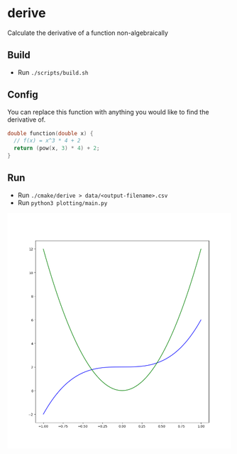# derive
Calculate the derivative of a function non-algebraically

## Build
- Run `./scripts/build.sh`

## Config
You can replace this function with anything you would like to find the derivative of.
```c
double function(double x) {
  // f(x) = x^3 * 4 + 2
  return (pow(x, 3) * 4) + 2;
}
```

## Run
- Run `./cmake/derive > data/<output-filename>.csv`
- Run `python3 plotting/main.py`

![image](data/Figure_1.png)
